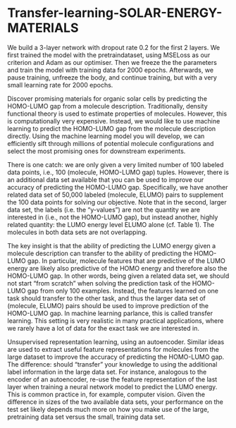 # Transfer-learning-SOLAR-ENERGY-MATERIALS

We build a 3-layer network with dropout rate 0.2 for the first 2 layers. We first trained the model with the pretraindataset, using MSELoss as our criterion and Adam as our optimiser. Then we freeze the the parameters and train the model with training data for 2000 epochs. Afterwards, we pause training, unfreeze the body, and continue training, but with a very small learning rate for 2000 epochs.

Discover promising materials for organic solar cells by predicting the HOMO-LUMO gap from a molecule description. Traditionally, density functional theory is used to estimate properties of molecules. However, this is computationally very expensive. Instead, we would like to use machine learning to predict the HOMO-LUMO gap from the molecule description directly. Using the machine learning model you will develop, we can efficiently sift through millions of potential molecule configurations and select the most promising ones for downstream experiments.

There is one catch: we are only given a very limited number of 100 labeled data points, i.e., 100 (molecule, HOMO-LUMO gap) tuples. However, there is an additional data set available that you can be used to improve our accuracy of predicting the HOMO-LUMO gap. Specifically, we have another related data set of 50,000 labeled (molecule, ELUMO) pairs to supplement the 100 data points for solving our objective. Note that in the second, larger data set, the labels (i.e. the “y-values”) are not the quantity we are interested in (i.e., not the HOMO-LUMO gap), but instead another, highly related quantity: the LUMO energy level ELUMO alone (cf. Table 1). The molecules in both data sets are not overlapping.

The key insight is that the ability of predicting the LUMO energy given a molecule description can transfer to the ability of predicting the HOMO-LUMO gap. In particular, molecule features that are predictive of the LUMO energy are likely also predictive of the HOMO energy and therefore also the HOMO-LUMO gap. In other words, being given a related data set, we should not start “from scratch” when solving the prediction task of the HOMO-LUMO gap from only 100 examples. Instead, the features learned on one task should transfer to the other task, and thus the larger data set of (molecule, ELUMO) pairs should be used to improve prediction of the HOMO-LUMO gap. In machine learning parlance, this is called transfer learning. This setting is very realistic in many practical applications, where we rarely have a lot of data for the exact task we are interested in.

Unsupervised representation learning, using an autoencoder. Similar ideas are used to extract useful feature representations for molecules from the large dataset to improve the accuracy of predicting the HOMO-LUMO gap. 
The difference: should “transfer” your knowledge to using the additional label information in the large data set. For instance, analogous to the encoder of an autoencoder, re-use the feature representation of the last layer when training a neural network model to predict the LUMO energy. This is common practice in, for example, computer vision. Given the difference in sizes of the two available data sets, your performance on the test set likely depends much more on how you make use of the large, pretraining data set versus the small, training data set. 
